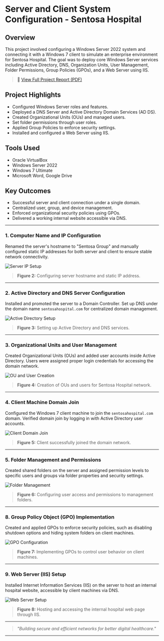 # Server and Client System Configuration - Sentosa Hospital

## Overview
This project involved configuring a Windows Server 2022 system and connecting it with a Windows 7 client to simulate an enterprise environment for Sentosa Hospital. The goal was to deploy core Windows Server services including Active Directory, DNS, Organization Units, User Management, Folder Permissions, Group Policies (GPOs), and a Web Server using IIS.

> 📄 [View Full Project Report (PDF)](docs/Windows_Server_Project.pdf)

## Project Highlights
- Configured Windows Server roles and features.
- Deployed a DNS Server and Active Directory Domain Services (AD DS).
- Created Organizational Units (OUs) and managed users.
- Set folder permissions through user roles.
- Applied Group Policies to enforce security settings.
- Installed and configured a Web Server using IIS.

## Tools Used
- Oracle VirtualBox
- Windows Server 2022
- Windows 7 Ultimate
- Microsoft Word, Google Drive

## Key Outcomes
- Successful server and client connection under a single domain.
- Centralized user, group, and device management.
- Enforced organizational security policies using GPOs.
- Delivered a working internal website accessible via DNS.

---

### 1. Computer Name and IP Configuration
Renamed the server's hostname to "Sentosa Group" and manually configured static IP addresses for both server and client to ensure stable network connectivity.

![Server IP Setup](images/server-ip-setup.png)
> **Figure 2:** Configuring server hostname and static IP address.

---

### 2. Active Directory and DNS Server Configuration
Installed and promoted the server to a Domain Controller. Set up DNS under the domain name `sentosahospital.com` for centralized domain management.

![Active Directory Setup](images/ad-dns-setup.png)
> **Figure 3:** Setting up Active Directory and DNS services.

---

### 3. Organizational Units and User Management
Created Organizational Units (OUs) and added user accounts inside Active Directory. Users were assigned proper login credentials for accessing the domain network.

![OU and User Creation](images/ou-user-setup.png)
> **Figure 4:** Creation of OUs and users for Sentosa Hospital network.

---

### 4. Client Machine Domain Join
Configured the Windows 7 client machine to join the `sentosahospital.com` domain. Verified domain join by logging in with Active Directory user accounts.

![Client Domain Join](images/client-domain-join.png)
> **Figure 5:** Client successfully joined the domain network.

---

### 5. Folder Management and Permissions
Created shared folders on the server and assigned permission levels to specific users and groups via folder properties and security settings.

![Folder Management](images/folder-management.png)
> **Figure 6:** Configuring user access and permissions to management folders.

---

### 8. Group Policy Object (GPO) Implementation
Created and applied GPOs to enforce security policies, such as disabling shutdown options and hiding system folders on client machines.

![GPO Configuration](images/gpo-setup.png)
> **Figure 7:** Implementing GPOs to control user behavior on client machines.

---

### 9. Web Server (IIS) Setup
Installed Internet Information Services (IIS) on the server to host an internal hospital website, accessible by client machines via DNS.

![Web Server Setup](images/web-server-setup.png)
> **Figure 8:** Hosting and accessing the internal hospital web page through IIS.

---

> _"Building secure and efficient networks for better digital healthcare."_

---

